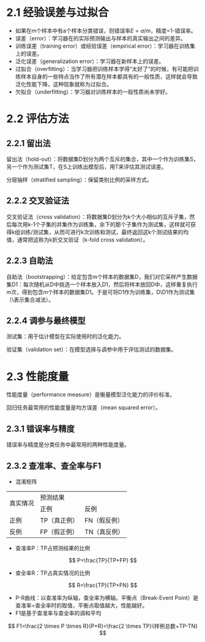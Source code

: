 # 2.1 经验误差与过拟合

- 如果在m个样本中有a个样本分类错误，则错误率$E=a/m$，精度=1-错误率。
- 误差（error）：学习器在的实际预测输出与样本的真实输出之间的差异。
- 训练误差（training error）或经验误差（empirical error）：学习器在训练集上的误差。
- 泛化误差（generalization error）：学习器在新样本上的误差。
- 过拟合（overfitting）：当学习器把训练样本学得“太好了”的时候，有可能把训练样本自身的一些特点当作了所有潜在样本都具有的一般性质，这样就会导致泛化性能下降，这种现象就称为过拟合。
- 欠拟合（underfitting）：学习器对训练样本的一般性质尚未学好。



# 2.2 评估方法



## 2.2.1 留出法

留出法（hold-out）：将数据集D划分为两个互斥的集合，其中一个作为训练集S，另一个作为测试集T，在S上训练出模型后，用T来评估其测试误差。

分层抽样（stratified sampling）：保留类别比例的采样方式。



## 2.2.2 交叉验证法

交叉验证法（cross validation）：将数据集D划分为k个大小相似的互斥子集，然后每次用k-1个子集的并集作为训练集，余下的那个子集作为测试集，这样就可获得k组训练/测试集，从而可进行k次训练和测试，最终返回这k个测试结果的均值，通常把这称为k折交叉验证（k-fold cross validation）。



## 2.2.3 自助法

自助法（bootstrapping）：给定包含m个样本的数据集D，我们对它采样产生数据集D1：每次随机从D中挑选一个样本放入D1，然后将样本放回D中，这样重复执行m次，得到包含m个样本的数据集D1。于是可将D1作为训练集，D\D1作为测试集（\表示集合减法）。



## 2.2.4 调参与最终模型

测试集：用于估计模型在实际使用时的泛化能力。

验证集（validation set）：在模型选择与调参中用于评估测试的数据集。



# 2.3 性能度量

性能度量（performance measure）是衡量模型泛化能力的评价标准。

回归任务最常用的性能度量是均方误差（mean squared error）。


## 2.3.1 错误率与精度

错误率与精度是分类任务中最常用的两种性能度量。



## 2.3.2 查准率、查全率与F1

- 混淆矩阵

<table>
	<tr>
    <td rowspan="2">真实情况</td>
    <td colspan="2">预测结果</td>
  </tr>
  <tr>
    <td>正例</td>
    <td>反例</td>
  </tr>
  <tr>
    <td>正例</td>
    <td>TP（真正例）</td>
    <td>FN（假反例）</td>
  </tr>
  <tr>
    <td>反例</td>
    <td>FP（假正例）</td>
    <td>TN（真反例）</td>
  </tr>
</table>

- 查准率P：TP占预测结果的比例

$$
P=\frac{TP}{TP+FP}
$$

- 查全率R：TP占真实情况的比例

$$
R=\frac{TP}{TP+FN}
$$

- P-R曲线：以查准率为纵轴，查全率为横轴。平衡点（Break-Event Point）是查准率=查全率时的取值，平衡点取值越大，性能越好。
- F1是基于查准率与查全率的调和平均

$$
F1=\frac{2 \times P \times R}{P+R}=\frac{2 \times TP}{样例总数+TP-TN}
$$
